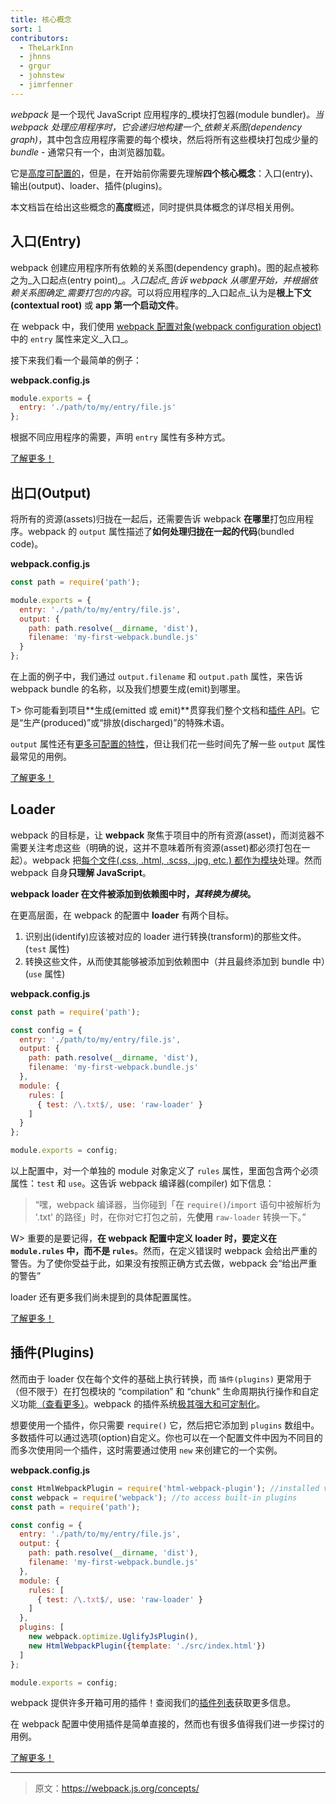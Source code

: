 ```yaml
---
title: 核心概念
sort: 1
contributors:
  - TheLarkInn
  - jhnns
  - grgur
  - johnstew
  - jimrfenner
---
```


*webpack* 是一个现代 JavaScript 应用程序的_模块打包器(module bundler)_。当 webpack 处理应用程序时，它会递归地构建一个_依赖关系图(dependency graph)_，其中包含应用程序需要的每个模块，然后将所有这些模块打包成少量的 _bundle_ - 通常只有一个，由浏览器加载。

它是[高度可配置的](/configuration)，但是，在开始前你需要先理解**四个核心概念**：入口(entry)、输出(output)、loader、插件(plugins)。

本文档旨在给出这些概念的**高度**概述，同时提供具体概念的详尽相关用例。


## 入口(Entry)

webpack 创建应用程序所有依赖的关系图(dependency graph)。图的起点被称之为_入口起点(entry point)_。_入口起点_告诉 webpack _从哪里开始_，并根据依赖关系图确定_需要打包的内容_。可以将应用程序的_入口起点_认为是**根上下文(contextual root)** 或 **app 第一个启动文件**。

在 webpack 中，我们使用 [webpack 配置对象(webpack configuration object)](/configuration) 中的 `entry` 属性来定义_入口_。

接下来我们看一个最简单的例子：

**webpack.config.js**

```javascript
module.exports = {
  entry: './path/to/my/entry/file.js'
};
```

根据不同应用程序的需要，声明 `entry` 属性有多种方式。

[了解更多！](/concepts/entry-points)


## 出口(Output)

将所有的资源(assets)归拢在一起后，还需要告诉 webpack **在哪里**打包应用程序。webpack 的 `output` 属性描述了**如何处理归拢在一起的代码**(bundled code)。

**webpack.config.js**

```javascript
const path = require('path');

module.exports = {
  entry: './path/to/my/entry/file.js',
  output: {
    path: path.resolve(__dirname, 'dist'),
    filename: 'my-first-webpack.bundle.js'
  }
};
```

在上面的例子中，我们通过 `output.filename` 和 `output.path` 属性，来告诉 webpack bundle 的名称，以及我们想要生成(emit)到哪里。

T> 你可能看到项目**生成(emitted 或 emit)**贯穿我们整个文档和[插件 API](/api/plugins)。它是“生产(produced)”或“排放(discharged)”的特殊术语。

 `output` 属性还有[更多可配置的特性](/configuration/output)，但让我们花一些时间先了解一些 `output` 属性最常见的用例。

[了解更多！](/concepts/output)


## Loader

webpack 的目标是，让 **webpack** 聚焦于项目中的所有资源(asset)，而浏览器不需要关注考虑这些（明确的说，这并不意味着所有资源(asset)都必须打包在一起）。webpack 把[每个文件(.css, .html, .scss, .jpg, etc.) 都作为模块](/concepts/modules)处理。然而 webpack 自身**只理解 JavaScript**。

**webpack loader 在文件被添加到依赖图中时，_其转换为模块_。**

在更高层面，在 webpack 的配置中 **loader** 有两个目标。

1. 识别出(identify)应该被对应的 loader 进行转换(transform)的那些文件。(`test` 属性)
2. 转换这些文件，从而使其能够被添加到依赖图中（并且最终添加到 bundle 中）(`use` 属性)

**webpack.config.js**

```javascript
const path = require('path');

const config = {
  entry: './path/to/my/entry/file.js',
  output: {
    path: path.resolve(__dirname, 'dist'),
    filename: 'my-first-webpack.bundle.js'
  },
  module: {
    rules: [
      { test: /\.txt$/, use: 'raw-loader' }
    ]
  }
};

module.exports = config;
```

以上配置中，对一个单独的 module 对象定义了 `rules` 属性，里面包含两个必须属性：`test` 和 `use`。这告诉 webpack 编译器(compiler) 如下信息：

> “嘿，webpack 编译器，当你碰到「在 `require()`/`import` 语句中被解析为 '.txt' 的路径」时，在你对它打包之前，先**使用** `raw-loader` 转换一下。”

W> 重要的是要记得，**在 webpack 配置中定义 loader 时，要定义在 `module.rules` 中，而不是 `rules`**。然而，在定义错误时 webpack 会给出严重的警告。为了使你受益于此，如果没有按照正确方式去做，webpack 会“给出严重的警告”

loader 还有更多我们尚未提到的具体配置属性。

[了解更多！](/concepts/loaders)


## 插件(Plugins)

然而由于 loader 仅在每个文件的基础上执行转换，而 `插件(plugins)` 更常用于（但不限于）在打包模块的 “compilation” 和 “chunk” 生命周期执行操作和自定义功能[（查看更多）](/concepts/plugins)。webpack 的插件系统[极其强大和可定制化](/api/plugins)。

想要使用一个插件，你只需要 `require()` 它，然后把它添加到 `plugins` 数组中。多数插件可以通过选项(option)自定义。你也可以在一个配置文件中因为不同目的而多次使用同一个插件，这时需要通过使用 `new` 来创建它的一个实例。

**webpack.config.js**

```javascript
const HtmlWebpackPlugin = require('html-webpack-plugin'); //installed via npm
const webpack = require('webpack'); //to access built-in plugins
const path = require('path');

const config = {
  entry: './path/to/my/entry/file.js',
  output: {
    path: path.resolve(__dirname, 'dist'),
    filename: 'my-first-webpack.bundle.js'
  },
  module: {
    rules: [
      { test: /\.txt$/, use: 'raw-loader' }
    ]
  },
  plugins: [
    new webpack.optimize.UglifyJsPlugin(),
    new HtmlWebpackPlugin({template: './src/index.html'})
  ]
};

module.exports = config;
```

webpack 提供许多开箱可用的插件！查阅我们的[插件列表](/plugins)获取更多信息。

在 webpack 配置中使用插件是简单直接的，然而也有很多值得我们进一步探讨的用例。

[了解更多！](/concepts/plugins)

***

> 原文：https://webpack.js.org/concepts/
